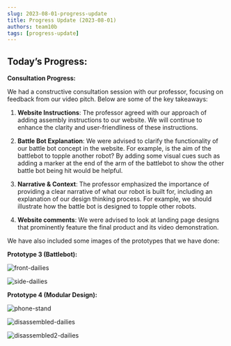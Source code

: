 ```yaml
---
slug: 2023-08-01-progress-update
title: Progress Update (2023-08-01)
authors: team10b
tags: [progress-update]
---
```


## Today’s Progress:

**Consultation Progress:**

We had a constructive consultation session with our professor, focusing on feedback from our video pitch. Below are some of the key takeaways:

1. **Website Instructions**: The professor agreed with our approach of adding assembly instructions to our website. We will continue to enhance the clarity and user-friendliness of these instructions.

2. **Battle Bot Explanation**: We were advised to clarify the functionality of our battle bot concept in the website. For example, is the aim of the battlebot to topple another robot? By adding some visual cues such as adding a marker at the end of the arm of the battlebot to show the other battle bot being hit would be helpful.

3. **Narrative & Context**: The professor emphasized the importance of providing a clear narrative of what our robot is built for, including an explanation of our design thinking process. For example, we should illustrate how the battle bot is designed to topple other robots.

4. **Website comments**: We were advised to look at landing page designs that prominently feature the final product and its video demonstration.


We have also included some images of the prototypes that we have done:

**Prototype 3 (Battlebot):**


![front-dailies](/img/third-prototype/front-dailies.jpeg)

![side-dailies](/img/third-prototype/side-dailies.jpeg)


**Prototype 4 (Modular Design):**

![phone-stand](/img/fourth-prototype/phone-stand.jpeg)

![disassembled-dailies](/img/fourth-prototype/disassembled-dailies.jpeg)

![disassembled2-dailies](/img/fourth-prototype/disassembled2-dailies.jpeg)
